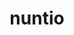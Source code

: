 ---
title: nuntio
ch: [r]
meaning: to announce, report
pos: verb
inf: nuntiare
secondppstem: nunti
infend: are
thirdpp: nuntiavi
fourthpp: nuntiatus
conjugation: first
---